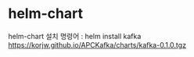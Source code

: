 # helm-chart

helm-chart 설치 명령어 : helm install kafka https://korjw.github.io/APCKafka/charts/kafka-0.1.0.tgz

